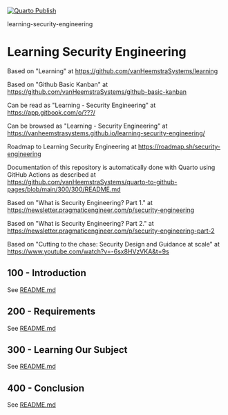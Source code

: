 [![Quarto Publish](https://github.com/vanHeemstraSystems/learning-security-engineering/actions/workflows/publish.yml/badge.svg)](https://github.com/vanHeemstraSystems/learning-security-engineering/actions/workflows/publish.yml)

learning-security-engineering
# Learning Security Engineering

Based on "Learning" at https://github.com/vanHeemstraSystems/learning

Based on "Github Basic Kanban" at https://github.com/vanHeemstraSystems/github-basic-kanban

Can be read as "Learning - Security Engineering" at https://app.gitbook.com/o/???/

Can be browsed as "Learning - Security Engineering" at https://vanheemstrasystems.github.io/learning-security-engineering/

Roadmap to Learning Security Engineering at https://roadmap.sh/security-engineering

Documentation of this repository is automatically done with Quarto using GitHub Actions as described at https://github.com/vanHeemstraSystems/quarto-to-github-pages/blob/main/300/300/README.md

Based on "What is Security Engineering? Part 1." at https://newsletter.pragmaticengineer.com/p/security-engineering

Based on "What is Security Engineering? Part 2." at https://newsletter.pragmaticengineer.com/p/security-engineering-part-2

Based on "Cutting to the chase: Security Design and Guidance at scale" at https://www.youtube.com/watch?v=-6sx8HVzVKA&t=9s

## 100 - Introduction

See [README.md](./100/README.md)

## 200 - Requirements

See [README.md](./200/README.md)

## 300 - Learning Our Subject

See [README.md](./300/README.md)

## 400 - Conclusion

See [README.md](./400/README.md)
